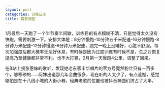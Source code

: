 ```yaml
---
layout: post
categories: 训练日志
title: 需要调整
---
```


1月最后一天跑了一个半节奏半间歇，训练目的有点模糊不清，只是觉得太久没有快跑，需要刺激一下。安排大体是：8分钟慢跑-10分钟五千米配速-16分钟慢跑-8分钟万米配速-12分钟慢跑-6分钟万米配速，跑完一晚上没睡好，心脏不舒服。每次加强度后都大概率无法好休息，有时候是因为过度训练有时候不是，总之对恢复提高乃至健康都非常不利。也不大打紧，2月第一天慢跑4公里，调整了回来。

在B站上搜张惠妹的歌听，发现她老东家丰华唱片的官方号竟然粉丝只有一百多个，够寒碜的……阿妹出道那几年金曲很多，现在听的人太少了，有点遗憾，感觉哪怕是在十八线小城的大街小巷，经典老歌的位置也被抖音神曲们挤占了大半。

